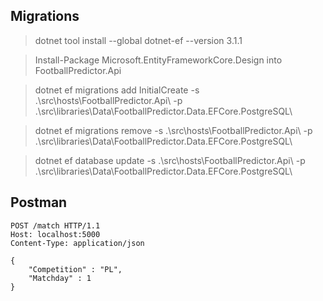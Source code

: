 
## Migrations

> dotnet tool install --global dotnet-ef --version 3.1.1

> Install-Package Microsoft.EntityFrameworkCore.Design into FootballPredictor.Api

> dotnet ef migrations add InitialCreate -s .\src\hosts\FootballPredictor.Api\ -p .\src\libraries\Data\FootballPredictor.Data.EFCore.PostgreSQL\

> dotnet ef migrations remove -s .\src\hosts\FootballPredictor.Api\ -p .\src\libraries\Data\FootballPredictor.Data.EFCore.PostgreSQL\

> dotnet ef database update -s .\src\hosts\FootballPredictor.Api\ -p .\src\libraries\Data\FootballPredictor.Data.EFCore.PostgreSQL\

## Postman

```
POST /match HTTP/1.1
Host: localhost:5000
Content-Type: application/json

{
	"Competition" : "PL",
	"Matchday" : 1
}
```
